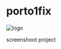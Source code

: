 # porto1fix
![logo](https://github.com/Rezaaay/porto1fix/blob/main/Screen%20Shot%202023-03-29%20at%2014.17.49.png)





screenshoot project 
